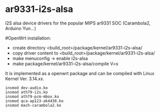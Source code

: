 # ar9331-i2s-alsa
I2S alsa device drivers for the popular MIPS ar9331 SOC (Carambola2, Arduino Yun...)

#OpenWrt installation:
  * create directory <build_root>/package/kernel/ar9331-i2s-alsa/
  * copy driver content to <build_root>/package/kernel/ar9331-i2s-alsa/
  * make menuconfig -> enable i2s-alsa
  * make package/kernel/ar9331-i2s-alsa/compile V=s

It is implemented as a openwrt package and can be compiled with Linux Kernel Ver. 3.14.xx.

    insmod dev-audio.ko
    insmod ath79-i2s.ko
    insmod ath79-pcm-mbox.ko
    insmod qca-ap123-ak4430.ko
    insmod mach-carambola2.ko
